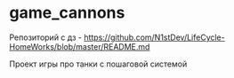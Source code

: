 # game_cannons

Репозиторий с дз - https://github.com/N1stDev/LifeCycle-HomeWorks/blob/master/README.md

Проект игры про танки с пошаговой системой

